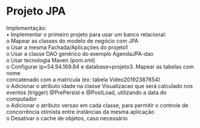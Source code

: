 <h1> Projeto JPA </h1>

Implementação:<br>
• Implementar o primeiro projeto para usar um banco relacional:<br>
o Mapear as classes do modelo de negócio com JPA<br>
o Usar a mesma Fachada/Aplicações do projeto1<br>
o Usar a classe DAO genérico do exemplo AgendaJPA-dao<br>
o Usar tecnologia Maven (pom.xml) <br>
o Configurar ip=54.94.169.84 e database=projeto3. Mapear as tabelas com nome<br>
concatenado com a matrícula (ex: tabela Video20192387654)<br>
o Adicionar o atributo idade na classe Visualizacao que será calculado nos<br>
eventos (trigger) @PrePersist e @PostLoad, utilizando a data do computador<br>
o Adicionar o atributo versao em cada classe, para permitir o controle de<br>
concorrência otimista entre instâncias da mesma aplicação<br>
o Desativar o cache de objetos, caso necessário<br>
